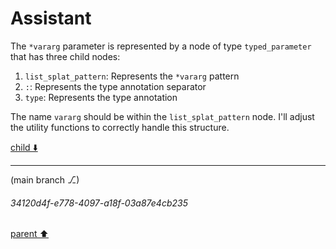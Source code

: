 # Assistant

The `*vararg` parameter is represented by a node of type `typed_parameter` that has three child nodes:

1. `list_splat_pattern`: Represents the `*vararg` pattern
2. `:`: Represents the type annotation separator
3. `type`: Represents the type annotation

The name `vararg` should be within the `list_splat_pattern` node. I'll adjust the utility functions to correctly handle this structure.

[child ⬇️](#34120d4f-e778-4097-a18f-03a87e4cb235)

---

(main branch ⎇)
###### 34120d4f-e778-4097-a18f-03a87e4cb235
[parent ⬆️](#e225cf76-28b7-40a6-a278-a35a22a13353)
